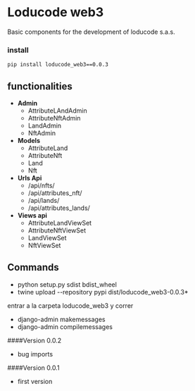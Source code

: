 # Loducode web3

Basic components for the development of loducode s.a.s.

### install

`pip install loducode_web3==0.0.3`

## functionalities

- **Admin**
    - AttributeLAndAdmin
    - AttributeNftAdmin
    - LandAdmin
    - NftAdmin
- **Models**
    - AttributeLand
    - AttributeNft  
    - Land  
    - Nft
- **Urls Api**
    - /api/nfts/
    - /api/attributes_nft/
    - /api/lands/
    - /api/attributes_lands/
- **Views api**
    - AttributeLandViewSet
    - AttributeNftViewSet
    - LandViewSet
    - NftViewSet

## Commands

- python setup.py sdist bdist_wheel
- twine upload --repository pypi dist/loducode_web3-0.0.3*

entrar a la carpeta loducode_web3 y correr
- django-admin makemessages
- django-admin compilemessages

####Version 0.0.2
- bug imports

####Version 0.0.1
- first version
